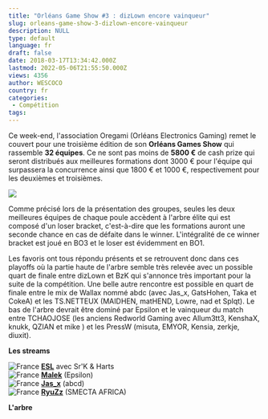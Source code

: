 ```yaml
---
title: "Orléans Game Show #3 : dizLown encore vainqueur"
slug: orleans-game-show-3-dizlown-encore-vainqueur
description: NULL
type: default
language: fr
draft: false
date: 2018-03-17T13:34:42.000Z
lastmod: 2022-05-06T21:55:50.000Z
views: 4356
author: WESCOCO
country: fr
categories:
 - Compétition
tags:
---
```

Ce week-end, l'association Oregami (Orléans Electronics Gaming) remet le couvert pour une troisième édition de son **Orléans Games Show** qui rassemble **32 équipes**. Ce ne sont pas moins de **5800 €** de cash prize qui seront distribués aux meilleures formations dont 3000 € pour l'équipe qui surpassera la concurrence ainsi que 1800 € et 1000 €, respectivement pour les deuxièmes et troisièmes. 

![](https://flickshot-ue.s3.eu-west-2.amazonaws.com/flickshot/article/5aacf48fe5edf/images/DW1XWgZ8UM9ADceB4FSbS9FVyjAYfKvUctEF2lnd.jpeg)

Comme précisé lors de la présentation des groupes, seules les deux meilleures équipes de chaque poule accèdent à l'arbre élite qui est composé d'un loser bracket, c'est-à-dire que les formations auront une seconde chance en cas de défaite dans le winner. L'intégralité de ce winner bracket est joué en BO3 et le loser est évidemment en BO1\. 

Les favoris ont tous répondu présents et se retrouvent donc dans ces playoffs où la partie haute de l'arbre semble très relevée avec un possible quart de finale entre dizLown et BzK qui s'annonce très important pour la suite de la compétition. Une belle autre rencontre est possible en quart de finale entre le mix de Wallax nommé abdc (avec Jas\_x, GatsHohen, Taka et CokeA) et les TS.NETTEUX (MAIDHEN, matHEND, Lowre, nad et Splqt). Le bas de l'arbre devrait être dominé par Epsilon et le vainqueur du match entre TCHAOJOSE (les anciens Redworld Gaming avec Allum3tt3, KenshaX, knukk, QZIAN et mike ) et les PressW (misuta, EMYOR, Kensia, zerkje, diuxit). 

**Les streams**

![France](/images/countries/fr.svg)⁠ [**ESL**](https://www.twitch.tv/esl%5Fcsgo%5Ffr2) avec Sr'K & Harts  
![France](/images/countries/fr.svg)⁠ [**Malek**](https://www.twitch.tv/malek%5Fcsgo) (Epsilon)  
![France](/images/countries/fr.svg)⁠ [**Jas\_x**](https://www.twitch.tv/jas%5Fxcsgo) (abcd)  
![France](/images/countries/fr.svg)⁠ [**RyuZz**](https://www.twitch.tv/theryu7z) (SMECTA AFRICA)

**L'arbre**
